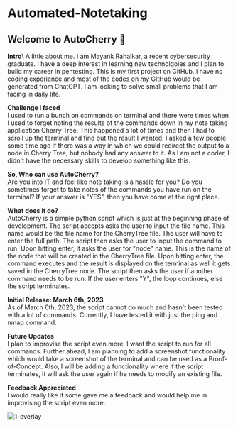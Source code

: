 # Automated-Notetaking

## **Welcome to AutoCherry** :rocket:

**Intro**\ 
A little about me. I am Mayank Rahalkar, a recent cybersecurity graduate. I have a deep interest in learning new technolgoies and I plan to build my career in pentesting. This is my first project on GitHub. I have no coding experience and most of the codes on my GitHub would be generated from ChatGPT. I am looking to solve small problems that I am facing in daily life.

**Challenge I faced**\
I used to run a bunch on commands on terminal and there were times when I used to forget noting the results of the commands down in my note taking application Cherry Tree. This happened a lot of times and then I had to scroll up the terminal and find out the result I wanted. I asked a few people some time ago if there was a way in which we could redirect the output to a node in Cherry Tree, but nobody had any answer to it. As I am not a coder, I didn't have the necessary skills to develop something like this. 

**So, Who can use AutoCherry?**\
Are you into IT and feel like note taking is a hassle for you?
Do you sometimes forget to take notes of the commands you have run on the terminal?
If your answer is "YES", then you have come at the right place.

**What does it do?**\
AutoCherry is a simple python script which is just at the beginning phase of development. The script accepts asks the user to input the file name. This name would be the file name for the CherryTree file. The user will have to enter the full path. The script then asks the user to input the command to run. Upon hitting enter, it asks the user for "node" name. This is the name of the node that will be created in the CherryTree file. Upon hitting enter, the command executes and the result is displayed on the terminal as well it gets saved in the CherryTree node. The script then asks the user if another command needs to be run. If the user enters "Y", the loop continues, else the script terminates.

**Initial Release: March 6th, 2023**\
As of March 6th, 2023, the script cannot do much and hasn't been tested with a lot of commands. Currently, I have tested it with just the ping and nmap command. 

**Future Updates**\
I plan to improvise the script even more. I want the script to run for all commands. Further ahead, I am planning to add a screenshot functionality which would take a screenshot of the terminal and can be used as a Proof-of-Concept. Also, I will be adding a functionality where if the script terminates, it will ask the user again if he needs to modify an existing file.

**Feedback Appreciated**\
I would really like if some gave me a feedback and would help me in improvising the script even more. 

![1-overlay](https://user-images.githubusercontent.com/43638332/223310226-1b1d59d7-c7f7-4cf0-8e18-9f4d09bf28d0.png)


